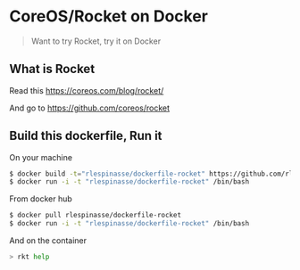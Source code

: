 # CoreOS/Rocket on Docker

> Want to try Rocket, try it on Docker

## What is Rocket

Read this https://coreos.com/blog/rocket/

And go to https://github.com/coreos/rocket

## Build this dockerfile, Run it

On your machine

```sh
$ docker build -t="rlespinasse/dockerfile-rocket" https://github.com/rlespinasse/dockerfile-rocket
$ docker run -i -t "rlespinasse/dockerfile-rocket" /bin/bash
```

From docker hub

```sh
$ docker pull rlespinasse/dockerfile-rocket
$ docker run -i -t "rlespinasse/dockerfile-rocket" /bin/bash
```

And on the container

```sh
> rkt help
```
